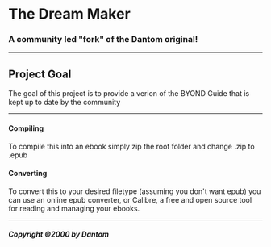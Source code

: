 <h1>The Dream Maker</h1>
<h3>A community led "fork" of the Dantom original!</h3>
<hr>
<h2>Project Goal</h2>
<p>The goal of this project is to provide a verion of the BYOND Guide that is kept up to date by the community</p>
<hr>
<h4>Compiling</h4>
<p>To compile this into an ebook simply zip the root folder and change .zip to .epub</p>
<h4>Converting</h4>
<p>To convert this to your desired filetype (assuming you don't want epub) you can use an online epub converter, or Calibre, a free and open source tool for reading and managing your ebooks.</p>
<hr>
<h5>Copyright ©2000 by Dantom</h5>
